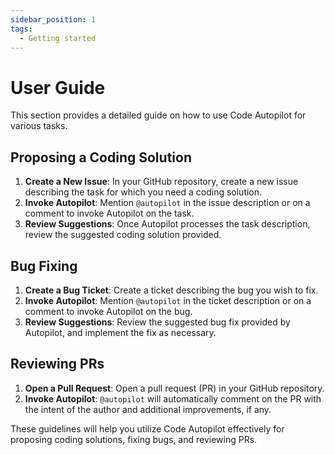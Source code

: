 ```yaml
---
sidebar_position: 1
tags: 
  - Getting started
---
```


# User Guide

This section provides a detailed guide on how to use Code Autopilot for various tasks.

## Proposing a Coding Solution

1. **Create a New Issue**: In your GitHub repository, create a new issue describing the task for which you need a coding solution.
2. **Invoke Autopilot**: Mention `@autopilot` in the issue description or on a comment to invoke Autopilot on the task.
3. **Review Suggestions**: Once Autopilot processes the task description, review the suggested coding solution provided.

## Bug Fixing

1. **Create a Bug Ticket**: Create a ticket describing the bug you wish to fix.
2. **Invoke Autopilot**: Mention `@autopilot` in the ticket description or on a comment to invoke Autopilot on the bug.
3. **Review Suggestions**: Review the suggested bug fix provided by Autopilot, and implement the fix as necessary.

## Reviewing PRs

1. **Open a Pull Request**: Open a pull request (PR) in your GitHub repository.
2. **Invoke Autopilot**: `@autopilot` will automatically comment on the PR with the intent of the author and additional improvements, if any.

These guidelines will help you utilize Code Autopilot effectively for proposing coding solutions, fixing bugs, and reviewing PRs.
